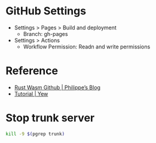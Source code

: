 # GitHub Settings

- Settings > Pages > Build and deployment
    - Branch: gh-pages
- Settings > Actions
    - Workflow Permission: Readn and write permissions

# Reference

- [Rust Wasm Github | Philippe’s Blog](https://plippe.github.io/blog/2021/07/12/rust-wasm-github.html)
- [Tutorial | Yew](https://yew.rs/ja/docs/tutorial)

# Stop trunk server
```bash
kill -9 $(pgrep trunk)
```
